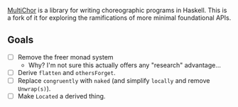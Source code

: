 [MultiChor](https://github.com/ShapeOfMatter/MultiChor) is a library for writing choreographic programs in Haskell.
This is a fork of it for exploring the ramifications of more minimal foundational APIs. 

## Goals

- [ ] Remove the freer monad system
  - Why? I'm not sure this actually offers any "research" advantage...
- [ ] Derive `flatten` and `othersForget`.
- [ ] Replace `congruently` with `naked` (and simplify `locally` and remove `Unwrap(s)`).
- [ ] Make `Located` a derived thing.
